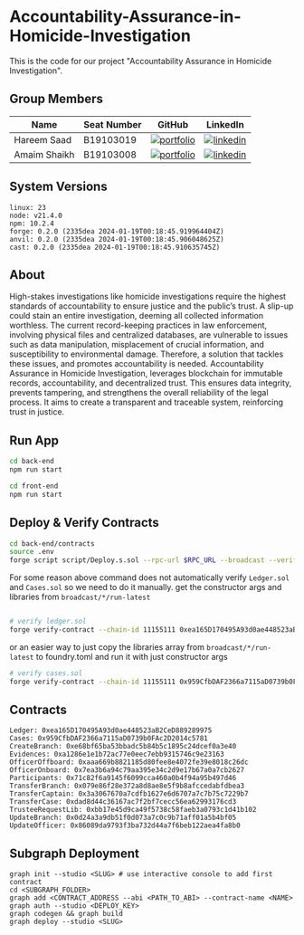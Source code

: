 # Accountability-Assurance-in-Homicide-Investigation

This is the code for our project "Accountability Assurance in Homicide Investigation".

## Group Members

| Name         | Seat Number | GitHub                                                                                                                                 | LinkedIn                                                                                                                                               |
| ------------ | ----------- | -------------------------------------------------------------------------------------------------------------------------------------- | ------------------------------------------------------------------------------------------------------------------------------------------------------ |
| Hareem Saad  | B19103019   | [![portfolio](https://img.shields.io/badge/GITHUB-000?style=for-the-badge&logo=github&logoColor=white)](https://github.com/HareemSaad) |[![linkedin](https://img.shields.io/badge/linkedin-0A66C2?style=for-the-badge&logo=linkedin&logoColor=white)](https://www.linkedin.com/in/hareem-saad/) |
| Amaim Shaikh | B19103008   | [![portfolio](https://img.shields.io/badge/GITHUB-000?style=for-the-badge&logo=github&logoColor=white)](https://github.com/AmaimShaikh)|[![linkedin](https://img.shields.io/badge/linkedin-0A66C2?style=for-the-badge&logo=linkedin&logoColor=white)](https://www.linkedin.com/in/amaim-shaikh/)|

## System Versions
```
linux: 23
node: v21.4.0
npm: 10.2.4
forge: 0.2.0 (2335dea 2024-01-19T00:18:45.919964404Z)
anvil: 0.2.0 (2335dea 2024-01-19T00:18:45.906048625Z)
cast: 0.2.0 (2335dea 2024-01-19T00:18:45.910635745Z)
```
## About
High-stakes investigations like homicide investigations require the highest standards of accountability to ensure justice and the public’s trust. A slip-up could stain an entire investigation, deeming all collected information worthless. The current record-keeping practices in law enforcement, involving physical files and centralized databases, are vulnerable to issues such as data manipulation, misplacement of crucial information, and susceptibility to environmental damage. Therefore, a solution that tackles these issues, and promotes accountability is needed. Accountability Assurance in Homicide Investigation, leverages blockchain for immutable records, accountability, and decentralized trust. This ensures data integrity, prevents tampering, and strengthens the overall reliability of the legal process. It aims to create a transparent and traceable system, reinforcing trust in justice.

## Run App
```bash
cd back-end
npm run start

cd front-end
npm run start
```
## Deploy & Verify Contracts

```bash
cd back-end/contracts
source .env
forge script script/Deploy.s.sol --rpc-url $RPC_URL --broadcast --verify --watch --etherscan-api-key $ETHERSCAN_API
```

For some reason above command does not automatically verify `Ledger.sol` and `Cases.sol` so we need to do it manually. get the constructor args and libraries from `broadcast/*/run-latest`

```bash

# verify ledger.sol
forge verify-contract --chain-id 11155111 0xea165D170495A93d0ae448523aB2CeD889289975 src/Ledger.sol:Ledger --etherscan-api-key $ETHERSCAN_API --watch --libraries src/Libraries/CreateBranch.sol:CreateBranch:0xE68Bf65bA53BbaDc5B84b5C1895C24dcEf0a3e40 --libraries src/Libraries/UpdateBranch.sol:UpdateBranch:0x0d24a3a9dB51f0D073a7C0C9B71aff01A5B4bf05 --libraries src/Libraries/Onboard.sol:OfficerOnboard:0x7ea3b6a94C79Aa395e34C2D9e17b67a0A7Cb2627 --libraries src/Libraries/Offboard.sol:OfficerOffboard:0xAaA669b8821185d80FEE8e4072fE39E8018c26dC --libraries src/Libraries/UpdateOfficer.sol:UpdateOfficer:0x86089da9793f3ba732d44a7f6beb122aea4fa8b0 --libraries src/Libraries/TransferBranch.sol:TransferBranch:0x079e86f28e372a8d8ae8e5f9b8afccedabfdbea3 --constructor-args $(cast abi-encode "constructor(bytes32,string,uint256,uint256,address,string,bytes32,bytes32)" "0x9ad84d0b712c25d6169be94f42e24baf7b28c0b245fa6b36d34de1bc1c7cfcd0" "New York City Police Department - NYPD HQ" 5981 8888 "0x86D5cA9d24ecE1d8c35a45b83Ba15B1B9e11BD50" "Alice" "0x3938373630383600000000000000000000000000000000000000000000000000" "0x4d4f442d31000000000000000000000000000000000000000000000000000000")

```

or an easier way to just copy the libraries array from `broadcast/*/run-latest` to foundry.toml and run it with just constructor args

```bash
# verify cases.sol
forge verify-contract --chain-id 11155111 0x959CfbDAF2366a7115aD0739b0FAc2D2014c5781 src/Cases.sol:Cases --etherscan-api-key $ETHERSCAN_API --watch --constructor-args $(cast abi-encode "constructor(address)" "0xea165D170495A93d0ae448523aB2CeD889289975")
```

## Contracts

```
Ledger: 0xea165D170495A93d0ae448523aB2CeD889289975
Cases: 0x959CfbDAF2366a7115aD0739b0FAc2D2014c5781
CreateBranch: 0xe68bf65ba53bbadc5b84b5c1895c24dcef0a3e40
Evidences: 0xa1286e1e1b72ac77e0eec7ebb9315746c9e23163
OfficerOffboard: 0xaaa669b8821185d80fee8e4072fe39e8018c26dc
OfficerOnboard: 0x7ea3b6a94c79aa395e34c2d9e17b67a0a7cb2627
Participants: 0x71c82f6a9145f6099cca460a0b4f94a95b497d46
TransferBranch: 0x079e86f28e372a8d8ae8e5f9b8afccedabfdbea3
TransferCaptain: 0x3a3067670a7cdfb1627e6d6707a7c7b75c7229b7
TransferCase: 0xdad8d44c36167ac7f2bf7cecc56ea62993176cd3
TrusteeRequestLib: 0xbb17e45d9ca49f5738c58faeb3a0793c1d41b102
UpdateBranch: 0x0d24a3a9db51f0d073a7c0c9b71aff01a5b4bf05
UpdateOfficer: 0x86089da9793f3ba732d44a7f6beb122aea4fa8b0
```

## Subgraph Deployment
```
graph init --studio <SLUG> # use interactive console to add first contract
cd <SUBGRAPH_FOLDER>
graph add <CONTRACT_ADDRESS --abi <PATH_TO_ABI> --contract-name <NAME>
graph auth --studio <DEPLOY_KEY>
graph codegen && graph build
graph deploy --studio <SLUG>
```